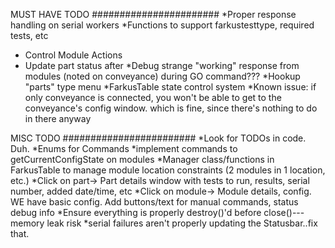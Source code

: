 


MUST HAVE TODO
#######################
*Proper response handling on serial workers
*Functions to support  farkustesttype, required tests, etc
   - Control Module Actions
   - Update part status after
*Debug strange "working" response from modules (noted on conveyance) during GO command???
*Hookup "parts" type menu
*FarkusTable state control system
*Known issue: if only conveyance is connected, you won't be able to get to the
    conveyance's config window. which is fine, since there's nothing to do in there anyway





MISC TODO
########################
*Look for TODOs in code. Duh.
*Enums for Commands
*implement commands to getCurrentConfigState on modules
*Manager class/functions in FarkusTable to manage module location constraints (2 modules in 1 location, etc.)
*Click on part-> Part details window with tests to run, results, serial number, added date/time, etc
*Click on module-> Module details, config.  WE have basic config.  Add buttons/text for manual commands, status debug info
*Ensure everything is properly destroy()'d before close()---memory leak risk
*serial failures aren't properly updating the Statusbar..fix that.
